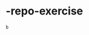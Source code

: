 # -repo-exercise   
  
      
   
   
     
    
      
  
               
   
    b  
       
  
   
    

